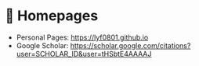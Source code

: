 # 📎 Homepages
- Personal Pages: https://lyf0801.github.io
- Google Scholar: https://scholar.google.com/citations?user=SCHOLAR_ID&user=tHSbtE4AAAAJ
